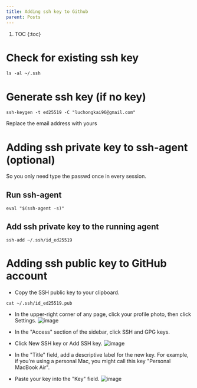 ```yaml
---
title: Adding ssh key to Github
parent: Posts
---
```

1. TOC
{:toc}

# Check for existing ssh key
```shell
ls -al ~/.ssh
```

# Generate ssh key (if no key)
```shell
ssh-keygen -t ed25519 -C "luchongkai96@gmail.com"
```
Replace the email address with yours

# Adding ssh private key to ssh-agent (optional)
So you only need type the passwd once in every session.
## Run ssh-agent
```shell
eval "$(ssh-agent -s)"
```
## Add ssh private key to the running agent
```shell
ssh-add ~/.ssh/id_ed25519
```

# Adding ssh public key to GitHub account
- Copy the SSH public key to your clipboard.
```shell
cat ~/.ssh/id_ed25519.pub
```
- In the upper-right corner of any page, click your profile photo, then click Settings.
![image](https://user-images.githubusercontent.com/42603768/171116930-94665d20-96f1-46af-8789-c0afae9f21e8.png)

- In the "Access" section of the sidebar, click  SSH and GPG keys.

- Click New SSH key or Add SSH key.
![image](https://user-images.githubusercontent.com/42603768/171117477-899a696f-97bf-4527-bb84-6e3c918b1eca.png)

- In the "Title" field, add a descriptive label for the new key. For example, if you're using a personal Mac, you might call this key "Personal MacBook Air".
- Paste your key into the "Key" field.
![image](https://user-images.githubusercontent.com/42603768/171117564-082ba037-473b-4983-9214-2a3cb734896e.png)
